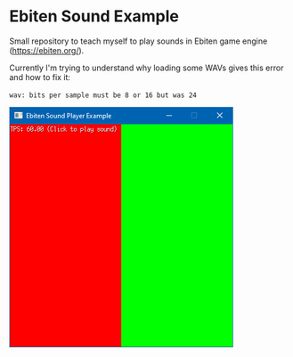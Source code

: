 # Ebiten Sound Example

Small repository to teach myself to play sounds in Ebiten game engine (https://ebiten.org/).

Currently I'm trying to understand why loading some WAVs gives this error and how to fix it:

`wav: bits per sample must be 8 or 16 but was 24`

![Screenshot](/screenshot.png)